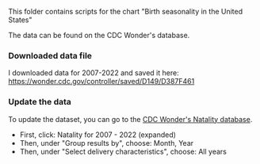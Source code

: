 This folder contains scripts for the chart "Birth seasonality in the United States"

The data can be found on the CDC Wonder's database.

### Downloaded data file

I downloaded data for 2007-2022 and saved it here: https://wonder.cdc.gov/controller/saved/D149/D387F461

### Update the data

To update the dataset, you can go to the [CDC Wonder's Natality database](https://wonder.cdc.gov/natality.html).

- First, click: Natality for 2007 - 2022 (expanded)
- Then, under "Group results by", choose: Month, Year
- Then, under "Select delivery characteristics", choose: All years
